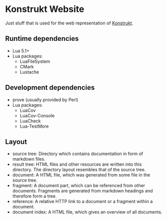 Konstrukt Website
=================

Just stuff that is used for the web representation of [Konstrukt](https://github.com/henry4k/konstrukt).


Runtime dependencies
--------------------

- Lua 5.1+
- Lua packages:
  - LuaFileSystem
  - CMark
  - Lustache


Development dependencies
------------------------

- prove (usually provided by Perl)
- Lua packages:
  - LuaCov
  - LuaCov-Console
  - LuaCheck
  - Lua-TestMore


Layout
------

- source tree:
  Directory which contains documentation in form of markdown files.
- result tree:
  HTML files and other resources are written into this directory.
  The directory layout resembles that of the source tree.
- document:
  A HTML file, which was generated from some file in the source tree.
- fragment:
  A document part, which can be referenced from other documents.
  Fragments are generated from markdown headings and therefore form a tree.
- reference:
  A relative HTTP link to a document or a fragment within a document.
- document index:
  A HTML file, which gives an overview of all documents.
